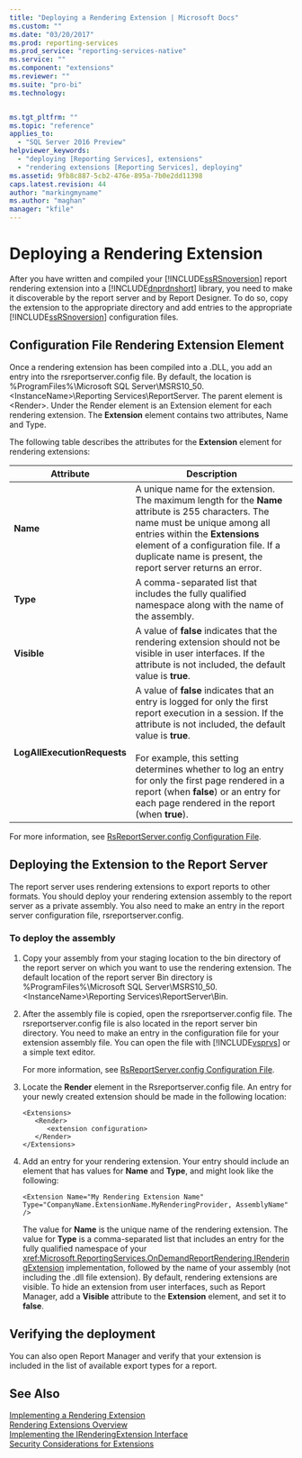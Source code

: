 ```yaml
---
title: "Deploying a Rendering Extension | Microsoft Docs"
ms.custom: ""
ms.date: "03/20/2017"
ms.prod: reporting-services
ms.prod_service: "reporting-services-native"
ms.service: ""
ms.component: "extensions"
ms.reviewer: ""
ms.suite: "pro-bi"
ms.technology: 


ms.tgt_pltfrm: ""
ms.topic: "reference"
applies_to: 
  - "SQL Server 2016 Preview"
helpviewer_keywords: 
  - "deploying [Reporting Services], extensions"
  - "rendering extensions [Reporting Services], deploying"
ms.assetid: 9fb8c887-5cb2-476e-895a-7b0e2dd11398
caps.latest.revision: 44
author: "markingmyname"
ms.author: "maghan"
manager: "kfile"
---
```

# Deploying a Rendering Extension
  After you have written and compiled your [!INCLUDE[ssRSnoversion](../../../includes/ssrsnoversion-md.md)] report rendering extension into a [!INCLUDE[dnprdnshort](../../../includes/dnprdnshort-md.md)] library, you need to make it discoverable by the report server and by Report Designer. To do so, copy the extension to the appropriate directory and add entries to the appropriate [!INCLUDE[ssRSnoversion](../../../includes/ssrsnoversion-md.md)] configuration files.  
  
## Configuration File Rendering Extension Element  
 Once a rendering extension has been compiled into a .DLL, you add an entry into the rsreportserver.config file. By default, the location is %ProgramFiles%\Microsoft SQL Server\MSRS10_50.\<InstanceName>\Reporting Services\ReportServer. The parent element is \<Render>. Under the Render element is an Extension element for each rendering extension. The **Extension** element contains two attributes, Name and Type.  
  
 The following table describes the attributes for the **Extension** element for rendering extensions:  
  
|Attribute|Description|  
|---------------|-----------------|  
|**Name**|A unique name for the extension. The maximum length for the **Name** attribute is 255 characters. The name must be unique among all entries within the **Extensions** element of a configuration file. If a duplicate name is present, the report server returns an error.|  
|**Type**|A comma-separated list that includes the fully qualified namespace along with the name of the assembly.|  
|**Visible**|A value of **false** indicates that the rendering extension should not be visible in user interfaces. If the attribute is not included, the default value is **true**.|  
|**LogAllExecutionRequests**|A value of **false** indicates that an entry is logged for only the first report execution in a session. If the attribute is not included, the default value is **true**.<br /><br /> For example, this setting determines whether to log an entry for only the first page rendered in a report (when **false**) or an entry for each page rendered in the report (when **true**).|  
  
 For more information, see [RsReportServer.config Configuration File](../../../reporting-services/report-server/rsreportserver-config-configuration-file.md).  
  
## Deploying the Extension to the Report Server  
 The report server uses rendering extensions to export reports to other formats. You should deploy your rendering extension assembly to the report server as a private assembly. You also need to make an entry in the report server configuration file, rsreportserver.config.  
  
### To deploy the assembly  
  
1.  Copy your assembly from your staging location to the bin directory of the report server on which you want to use the rendering extension. The default location of the report server Bin directory is %ProgramFiles%\Microsoft SQL Server\MSRS10_50.\<InstanceName>\Reporting Services\ReportServer\Bin.  
  
2.  After the assembly file is copied, open the rsreportserver.config file. The rsreportserver.config file is also located in the report server bin directory. You need to make an entry in the configuration file for your extension assembly file. You can open the file with [!INCLUDE[vsprvs](../../../includes/vsprvs-md.md)] or a simple text editor.  
  
     For more information, see [RsReportServer.config Configuration File](../../../reporting-services/report-server/rsreportserver-config-configuration-file.md).  
  
3.  Locate the **Render** element in the Rsreportserver.config file. An entry for your newly created extension should be made in the following location:  
  
    ```  
    <Extensions>  
       <Render>  
          <extension configuration>  
       </Render>  
    </Extensions>  
    ```  
  
4.  Add an entry for your rendering extension. Your entry should include an element that has values for **Name** and **Type**, and might look like the following:  
  
    ```  
    <Extension Name="My Rendering Extension Name" Type="CompanyName.ExtensionName.MyRenderingProvider, AssemblyName" />  
    ```  
  
     The value for **Name** is the unique name of the rendering extension. The value for **Type** is a comma-separated list that includes an entry for the fully qualified namespace of your <xref:Microsoft.ReportingServices.OnDemandReportRendering.IRenderingExtension> implementation, followed by the name of your assembly (not including the .dll file extension). By default, rendering extensions are visible. To hide an extension from user interfaces, such as Report Manager, add a **Visible** attribute to the **Extension** element, and set it to **false**.  
  
## Verifying the deployment  
 You can also open Report Manager and verify that your extension is included in the list of available export types for a report.  
  
## See Also  
 [Implementing a Rendering Extension](../../../reporting-services/extensions/rendering-extension/implementing-a-rendering-extension.md)   
 [Rendering Extensions Overview](../../../reporting-services/extensions/rendering-extension/rendering-extensions-overview.md)   
 [Implementing the IRenderingExtension Interface](../../../reporting-services/extensions/rendering-extension/implementing-the-irenderingextension-interface.md)   
 [Security Considerations for Extensions](../../../reporting-services/extensions/security-considerations-for-extensions.md)  
  
  
